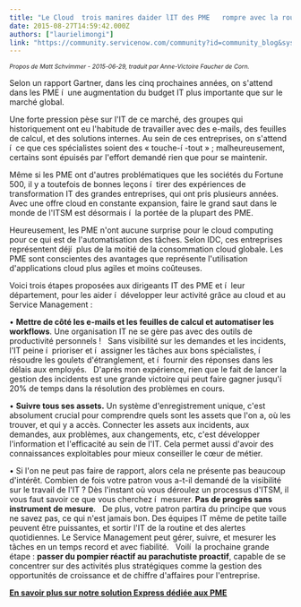 ```yaml
---
title: "Le Cloud  trois manires daider lIT des PME   rompre avec la routine"
date: 2015-08-27T14:59:42.000Z
authors: ["laurielimongi"]
link: "https://community.servicenow.com/community?id=community_blog&sys_id=d0ad22a9dbd0dbc01dcaf3231f9619b8"
---
```

<p><span style="font-size: 8pt;"><em>Propos de Matt Schvimmer - 2015-06-29, traduit par Anne-Victoire Faucher de Corn.</em></span></p><p></p><p>Selon un rapport Gartner, dans les cinq prochaines années, on s'attend dans les PME í  une augmentation du budget IT plus importante que sur le marché global.</p><p></p><p>Une forte pression pèse sur l'IT de ce marché, des groupes qui historiquement ont eu l'habitude de travailler avec des e-mails, des feuilles de calcul, et des solutions internes. Au sein de ces entreprises, on s'attend í  ce que ces spécialistes soient des  « touche-í -tout  » ; malheureusement, certains sont épuisés par l'effort demandé rien que pour se maintenir.</p><p></p><p>Même si les PME ont d'autres problématiques que les sociétés du Fortune 500, il y a toutefois de bonnes leçons í  tirer des expériences de transformation IT des grandes entreprises, qui ont pris plusieurs années.   Avec une offre cloud en constante expansion, faire le grand saut dans le monde de l'ITSM est désormais í  la portée de la plupart des PME.</p><p></p><p>Heureusement, les PME n'ont aucune surprise pour le cloud computing pour ce qui est de l'automatisation des tâches. Selon IDC, ces entreprises représentent déjí  plus de la moitié de la consommation cloud globale. Les PME sont conscientes des avantages que représente l'utilisation d'applications cloud plus agiles et moins coûteuses.</p><p></p><p>Voici trois étapes proposées aux dirigeants IT des PME et í  leur département, pour les aider í  développer leur activité grâce au cloud et au Service Management :</p><p>• <strong>Mettre de côté les e-mails et les feuilles de calcul et automatiser les workflows</strong>. Une organisation IT ne se gère pas avec des outils de productivité personnels !   Sans visibilité sur les demandes et les incidents, l'IT peine í  prioriser et í  assigner les tâches aux bons spécialistes, í  résoudre les goulets d'étranglement, et í  fournir des réponses dans les délais aux employés.   D'après mon expérience, rien que le fait de lancer la gestion des incidents est une grande victoire qui peut faire gagner jusqu'í  20% de temps dans la résolution des problèmes en cours.</p><p></p><p>• <strong>Suivre tous ses assets.</strong> Un système d'enregistrement unique, c'est absolument crucial pour comprendre quels sont les assets que l'on a, où les trouver, et qui y a accès. Connecter les assets aux incidents, aux demandes, aux problèmes, aux changements, etc, c'est développer l'information et l'efficacité au sein de l'IT. Cela permet aussi d'avoir des connaissances exploitables pour mieux conseiller le cœur de métier.</p><p></p><p>• Si l'on ne peut pas faire de rapport, alors cela ne présente pas beaucoup d'intérêt. Combien de fois votre patron vous a-t-il demandé de la visibilité sur le travail de l'IT ? Dès l'instant où vous déroulez un processus d'ITSM, il vous faut savoir ce que vous cherchez í  mesurer. <strong>Pas de progrès sans instrument de mesure</strong>.   De plus, votre patron partira du principe que vous ne savez pas, ce qui n'est jamais bon. Des équipes IT même de petite taille peuvent être puissantes, et sortir l'IT de la routine et des alertes quotidiennes. Le Service Management peut gérer, suivre, et mesurer les tâches en un temps record et avec fiabilité.   Voilí  la prochaine grande étape : <strong>passer du pompier réactif au parachutiste proactif</strong>, capable de se concentrer sur des activités plus stratégiques comme la gestion des opportunités de croissance et de chiffre d'affaires pour l'entreprise.</p><p></p><p><a href="http://www.servicenow.com/products/express/smb-service-management-software.html"><strong>En savoir plus sur notre solution Express dédiée aux PME</strong></a></p>